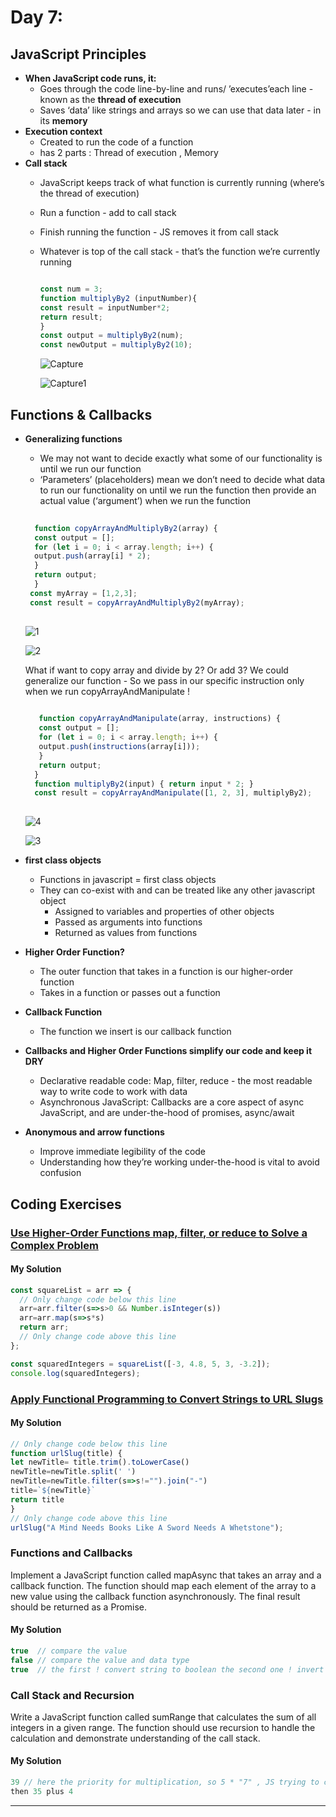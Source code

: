 
# Day 7: 
## JavaScript Principles
* **When JavaScript code runs, it:**
  - Goes through the code line-by-line and runs/ ’executes’each line - known as the **thread of execution**
  - Saves ‘data’ like strings and arrays so we can use that data later - in its **memory**
* **Execution context**
  - Created to run the code of a function
  - has 2 parts : Thread of execution , Memory
* **Call stack**
  - JavaScript keeps track of what function is currently running (where’s the thread of execution)
  - Run a function - add to call stack
  - Finish running the function - JS removes it from call stack
  - Whatever is top of the call stack - that’s the function we’re currently running 
    ```javascript
    
    const num = 3;
    function multiplyBy2 (inputNumber){
    const result = inputNumber*2;
    return result;
    }
    const output = multiplyBy2(num);
    const newOutput = multiplyBy2(10);
    
    ```
     ![Capture](https://github.com/NesrinAbuMnezel/Mastering-JavaScript-in-20-Days/assets/95749191/5868ec25-9278-4e26-8654-993370b2e0e4)
    

    ![Capture1](https://github.com/NesrinAbuMnezel/Mastering-JavaScript-in-20-Days/assets/95749191/c73749a0-2776-4ced-9af6-450e0fa4d83a)


     

## Functions & Callbacks
* **Generalizing functions**
  - We may not want to decide exactly what some of our functionality is until we run our function
  - ‘Parameters’ (placeholders) mean we don’t need to decide what data to run our functionality on until we run the function
      then provide an actual value (‘argument’) when we run the function
   ```javascript
    
     function copyArrayAndMultiplyBy2(array) {
     const output = [];
     for (let i = 0; i < array.length; i++) {
     output.push(array[i] * 2);
     }
     return output;
     }
    const myArray = [1,2,3];
    const result = copyArrayAndMultiplyBy2(myArray);
    
    ```
   ![1](https://github.com/NesrinAbuMnezel/Mastering-JavaScript-in-20-Days/assets/95749191/56d43be8-ef95-4307-837c-6a7cb37d9b42)

   ![2](https://github.com/NesrinAbuMnezel/Mastering-JavaScript-in-20-Days/assets/95749191/94281c20-25fc-4bd8-8481-4eb637db7254)
  
    What if want to copy array and divide by 2? Or add 3?
    We could generalize our function - So we pass in our specific instruction only when we run copyArrayAndManipulate !
  ```javascript
    
     function copyArrayAndManipulate(array, instructions) {
     const output = [];
     for (let i = 0; i < array.length; i++) {
     output.push(instructions(array[i]));
     }
     return output;
    }
    function multiplyBy2(input) { return input * 2; }
    const result = copyArrayAndManipulate([1, 2, 3], multiplyBy2);
    
    ```
     ![4](https://github.com/NesrinAbuMnezel/Mastering-JavaScript-in-20-Days/assets/95749191/edb436a8-a61b-4d8a-acec-e99aeba12079)


    ![3](https://github.com/NesrinAbuMnezel/Mastering-JavaScript-in-20-Days/assets/95749191/99e8c839-e1ac-4a9b-b7fb-484262f08a95)


   
* **first class objects**
  - Functions in javascript = first class objects
  - They can co-exist with and can be treated like any other javascript object
      - Assigned to variables and properties of other objects
      - Passed as arguments into functions
      - Returned as values from functions
* **Higher Order Function?**
  - The outer function that takes in a function is our higher-order function
  - Takes in a function or passes out a function
* **Callback Function**
  - The function we insert is our callback function
* **Callbacks and Higher Order Functions simplify our code and keep it DRY**
  - Declarative readable code: Map, filter, reduce - the most readable way to write code to work with data
  - Asynchronous JavaScript: Callbacks are a core aspect of async JavaScript, and are under-the-hood of promises, async/await
* **Anonymous and arrow functions**
  - Improve immediate legibility of the code
  - Understanding how they’re working under-the-hood is vital to avoid confusion


## Coding Exercises

### [Use Higher-Order Functions map, filter, or reduce to Solve a Complex Problem](https://www.freecodecamp.org/learn/javascript-algorithms-and-data-structures/functional-programming/use-higher-order-functions-map-filter-or-reduce-to-solve-a-complex-problem)

#### My Solution


```javascript
const squareList = arr => {
  // Only change code below this line
  arr=arr.filter(s=>s>0 && Number.isInteger(s))
  arr=arr.map(s=>s*s)
  return arr;
  // Only change code above this line
};

const squaredIntegers = squareList([-3, 4.8, 5, 3, -3.2]);
console.log(squaredIntegers);

```

### [Apply Functional Programming to Convert Strings to URL Slugs](https://www.freecodecamp.org/learn/javascript-algorithms-and-data-structures/functional-programming/apply-functional-programming-to-convert-strings-to-url-slugs)

#### My Solution


```javascript
// Only change code below this line
function urlSlug(title) {
let newTitle= title.trim().toLowerCase()
newTitle=newTitle.split(' ')
newTitle=newTitle.filter(s=>s!="").join("-")
title=`${newTitle}`
return title
}
// Only change code above this line
urlSlug("A Mind Needs Books Like A Sword Needs A Whetstone");

```

### Functions and Callbacks


Implement a JavaScript function called mapAsync that takes an array and a callback function.
The function should map each element of the array to a new value using the callback function asynchronously.
The final result should be returned as a Promise.


#### My Solution


```javascript
true  // compare the value
false // compare the value and data type
true  // the first ! convert string to boolean the second one ! invert the false to true
```



### Call Stack and Recursion

Write a JavaScript function called sumRange that calculates the sum of all integers in a given range. 
The function should use recursion to handle the calculation and demonstrate understanding of the call stack.




#### My Solution
```javascript
39 // here the priority for multiplication, so 5 * "7" , JS trying to convert to "7" to number (Implicit Conversion) ,which give 35
then 35 plus 4 
```

-------------------------------------------------------------------






